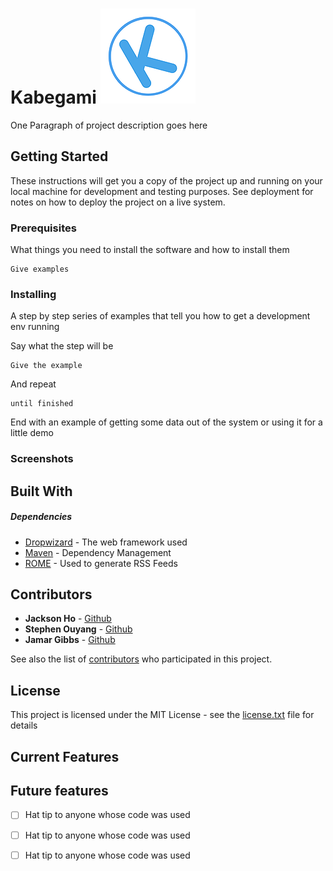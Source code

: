 # Kabegami ![alt text][img]

[img]: https://github.com/Mintri1199/Industry_Collaboration_Project/blob/master/img/readmeicon.png
One Paragraph of project description goes here

## Getting Started

These instructions will get you a copy of the project up and running on your local machine for development and testing purposes. See deployment for notes on how to deploy the project on a live system.

### Prerequisites

What things you need to install the software and how to install them

```
Give examples
```

### Installing

A step by step series of examples that tell you how to get a development env running

Say what the step will be

```
Give the example
```

And repeat

```
until finished
```

End with an example of getting some data out of the system or using it for a little demo


### Screenshots


## Built With

##### Dependencies

* [Dropwizard](http://www.dropwizard.io/1.0.2/docs/) - The web framework used
* [Maven](https://maven.apache.org/) - Dependency Management
* [ROME](https://rometools.github.io/rome/) - Used to generate RSS Feeds


## Contributors

* **Jackson Ho** - [Github](https://github.com/Mintri1199)
* **Stephen Ouyang** - [Github](https://github.com/Xisouyang)
* **Jamar Gibbs** - [Github](https://github.com/j-n4m4573)

See also the list of [contributors](https://github.com/your/project/contributors) who participated in this project.

## License

This project is licensed under the MIT License - see the [license.txt][license] file for details

[license]: https://github.com/Mintri1199/Industry_Collaboration_Project/blob/master/license.txt

## Current Features


## Future features

- [ ] Hat tip to anyone whose code was used

- [ ] Hat tip to anyone whose code was used

- [ ] Hat tip to anyone whose code was used
